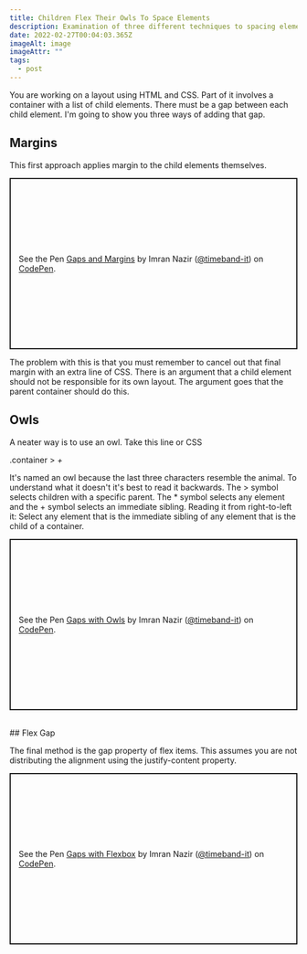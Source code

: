 ```yaml
---
title: Children Flex Their Owls To Space Elements
description: Examination of three different techniques to spacing elements with CSS
date: 2022-02-27T00:04:03.365Z
imageAlt: image
imageAttr: ""
tags:
  - post
---
```

You are working on a layout using HTML and CSS. Part of it involves a container with a list of child elements. There must be a gap between each child element. I'm going to show you three ways of adding that gap.

## Margins

This first approach applies margin to the child elements themselves.

<p class="codepen" data-height="300" data-default-tab="html,result" data-slug-hash="oNoaLBz" data-user="timeband-it" style="height: 300px; box-sizing: border-box; display: flex; align-items: center; justify-content: center; border: 2px solid; margin: 1em 0; padding: 1em;">
  <span>See the Pen <a href="https://codepen.io/timeband-it/pen/oNoaLBz">
  Gaps and Margins</a> by Imran Nazir (<a href="https://codepen.io/timeband-it">@timeband-it</a>)
  on <a href="https://codepen.io">CodePen</a>.</span>
</p>
<script async src="https://cpwebassets.codepen.io/assets/embed/ei.js"></script>

The problem with this is that you must remember to cancel out that final margin with an extra line of CSS. There is an argument that a child element should not be responsible for its own layout. The argument goes that the parent container should do this.

## Owls

A neater way is to use an owl. Take this line or CSS

.container >   *+* 

It's named an owl because the last three characters resemble the animal. To understand what it doesn't it's best to read it backwards. The > symbol selects children with a specific parent. The * symbol selects any element and the + symbol selects an immediate sibling. Reading it from right-to-left it:
Select any element that is the immediate sibling of any element that is the child of a container.

<p class="codepen" data-height="300" data-default-tab="html,result" data-slug-hash="MWOPeJd" data-user="timeband-it" style="height: 300px; box-sizing: border-box; display: flex; align-items: center; justify-content: center; border: 2px solid; margin: 1em 0; padding: 1em;">
  <span>See the Pen <a href="https://codepen.io/timeband-it/pen/MWOPeJd">
  Gaps with Owls</a> by Imran Nazir (<a href="https://codepen.io/timeband-it">@timeband-it</a>)
  on <a href="https://codepen.io">CodePen</a>.</span>
</p>
<script async src="https://cpwebassets.codepen.io/assets/embed/ei.js"></script>
<br>
## Flex Gap

The final method is the gap property of flex items. This assumes you are not distributing the alignment using the justify-content property.

<p class="codepen" data-height="300" data-default-tab="html,result" data-slug-hash="ExbdKLM" data-user="timeband-it" style="height: 300px; box-sizing: border-box; display: flex; align-items: center; justify-content: center; border: 2px solid; margin: 1em 0; padding: 1em;">
  <span>See the Pen <a href="https://codepen.io/timeband-it/pen/ExbdKLM">
  Gaps with Flexbox</a> by Imran Nazir (<a href="https://codepen.io/timeband-it">@timeband-it</a>)
  on <a href="https://codepen.io">CodePen</a>.</span>
</p>
<script async src="https://cpwebassets.codepen.io/assets/embed/ei.js"></script>